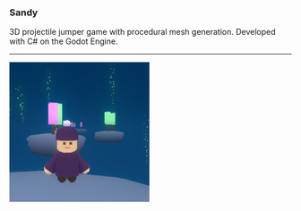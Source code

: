 ### Sandy
3D projectile jumper game with procedural mesh generation. Developed with C# on the Godot Engine.

---

<img src="/thumbnail.png" width="250"/>
